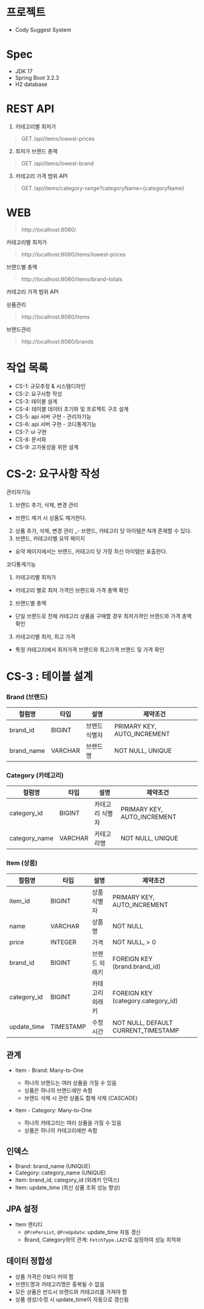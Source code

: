 # 프로젝트
- Cody Suggest System

# Spec
- JDK 17
- Spring Boot 3.2.3
- H2 database

# REST API
1. 카테고리별 최저가
> GET /api/items/lowest-prices

2. 최저가 브랜드 총액
> GET /api/items/lowest-brand

3. 카테고리 가격 범위 API
> GET /api/items/category-range?categoryName={categoryName}

# WEB 
> http://localhost:8080/

카테고리별 최저가
> http://localhost:8080/items/lowest-prices

브랜드별 총액
> http://localhost:8080/items/brand-totals

카테고리 가격 범위 API


상품관리
> http://localhost:8080/items

브랜드관리
> http://localhost:8080/brands



# 작업 목록
- CS-1: 규모추정 & 시스템디자인
- CS-2: 요구사항 작성
- CS-3: 테이블 설계
- CS-4: 테이블 데이터 초기화 및 프로젝트 구조 설계
- CS-5: api 서버 구현 - 관리자기능
- CS-6: api 서버 구현 - 코디통계기능
- CS-7: ui 구현
- CS-8: 문서화
- CS-9: 고가용성을 위한 설계

# CS-2: 요구사항 작성
관리자기능
1. 브랜드 추가, 삭제, 변경 관리
- 브랜드 제거 시 상품도 제거한다.
2. 상품 추가, 삭제, 변경 관리
_- 브랜드, 카테고리 당 아이템은 N개 존재할 수 있다.
3. 브랜드, 카테고리별 요약 페이지
- 요약 페이지에서는 브랜드, 카테고리 당 가장 최신 아이템만 표출한다.


코디통계기능
1. 카테고리별 최저가
- 카테고리 별로 최저 가격인 브랜드와 가격 총액 확인
2. 브랜드별 총액
- 단일 브랜드로 전체 카테고리 상품을 구매할 경우 최저가격인 브랜드와 가격 총액 확인
3. 카테고리별 최저, 최고 가격
- 특정 카테고리에서 최저가격 브랜드와 최고가격 브랜드 및 가격 확인

# CS-3 : 테이블 설계

### Brand (브랜드)
| 컬럼명 | 타입 | 설명 | 제약조건 |
|--------|------|------|-----------|
| brand_id | BIGINT | 브랜드 식별자 | PRIMARY KEY, AUTO_INCREMENT |
| brand_name | VARCHAR | 브랜드명 | NOT NULL, UNIQUE |

### Category (카테고리)
| 컬럼명 | 타입 | 설명 | 제약조건 |
|--------|------|------|-----------|
| category_id | BIGINT | 카테고리 식별자 | PRIMARY KEY, AUTO_INCREMENT |
| category_name | VARCHAR | 카테고리명 | NOT NULL, UNIQUE |

### Item (상품)
| 컬럼명 | 타입 | 설명 | 제약조건 |
|--------|------|------|-----------|
| item_id | BIGINT | 상품 식별자 | PRIMARY KEY, AUTO_INCREMENT |
| name | VARCHAR | 상품명 | NOT NULL |
| price | INTEGER | 가격 | NOT NULL, > 0 |
| brand_id | BIGINT | 브랜드 외래키 | FOREIGN KEY (brand.brand_id) |
| category_id | BIGINT | 카테고리 외래키 | FOREIGN KEY (category.category_id) |
| update_time | TIMESTAMP | 수정 시간 | NOT NULL, DEFAULT CURRENT_TIMESTAMP |

## 관계
- Item - Brand: Many-to-One
  - 하나의 브랜드는 여러 상품을 가질 수 있음
  - 상품은 하나의 브랜드에만 속함
  - 브랜드 삭제 시 관련 상품도 함께 삭제 (CASCADE)

- Item - Category: Many-to-One
  - 하나의 카테고리는 여러 상품을 가질 수 있음
  - 상품은 하나의 카테고리에만 속함

## 인덱스
- Brand: brand_name (UNIQUE)
- Category: category_name (UNIQUE)
- Item: brand_id, category_id (외래키 인덱스)
- Item: update_time (최신 상품 조회 성능 향상)

## JPA 설정
- Item 엔티티
  - `@PrePersist`, `@PreUpdate`: update_time 자동 갱신
  - Brand, Category와의 관계: `FetchType.LAZY`로 설정하여 성능 최적화

## 데이터 정합성
- 상품 가격은 0보다 커야 함
- 브랜드명과 카테고리명은 중복될 수 없음
- 모든 상품은 반드시 브랜드와 카테고리를 가져야 함
- 상품 생성/수정 시 update_time이 자동으로 갱신됨